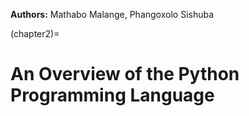 <!-- @format -->

**Authors:** Mathabo Malange, Phangoxolo Sishuba

(chapter2)=

# An Overview of the Python Programming Language

